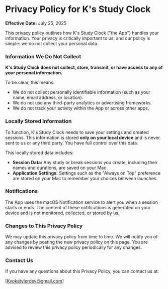 # Privacy Policy for K's Study Clock

**Effective Date:** July 25, 2025

This privacy policy outlines how K's Study Clock ("the App") handles your information. Your privacy is critically important to us, and our policy is simple: we do not collect your personal data.

### Information We Do Not Collect

**K's Study Clock does not collect, store, transmit, or have access to any of your personal information.**

To be clear, this means:
* We do not collect personally identifiable information (such as your name, email address, or location).
* We do not use any third-party analytics or advertising frameworks.
* We do not track your activity within the App or across other apps.

### Locally Stored Information

To function, K's Study Clock needs to save your settings and created sessions. This information is stored **only on your local device** and is never sent to us or any third party. You have full control over this data.

This locally stored data includes:
* **Session Data:** Any study or break sessions you create, including their names and durations, are saved on your Mac.
* **Application Settings:** Settings such as the "Always on Top" preference are stored on your Mac to remember your choices between launches.

### Notifications

The App uses the macOS Notification service to alert you when a session starts or ends. The content of these notifications is generated on your device and is not monitored, collected, or stored by us.

### Changes to This Privacy Policy

We may update this privacy policy from time to time. We will notify you of any changes by posting the new privacy policy on this page. You are advised to review this privacy policy periodically for any changes.

### Contact Us

If you have any questions about this Privacy Policy, you can contact us at:

[Kyokatylerdev@gmail.com]
